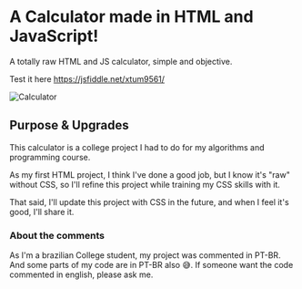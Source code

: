 # A Calculator made in HTML and JavaScript!
A totally raw HTML and JS calculator, simple and objective.

Test it here https://jsfiddle.net/xtum9561/

![Calculator](https://github.com/MatheusLeffa/Calculator-HTML-JS/blob/main/img/Calculator.PNG?raw=true)

## Purpose & Upgrades
This calculator is a college project I had to do for my algorithms and programming course.

As my first HTML project, I think I've done a good job, but I know it's "raw" without CSS, so I'll refine this project while training my CSS skills with it.

That said, I'll update this project with CSS in the future, and when I feel it's good, I'll share it.

### About the comments
As I'm a brazilian College student, my project was commented in PT-BR. And some parts of my code are in PT-BR also 😅. If someone want the code commented in english, please ask me. 
